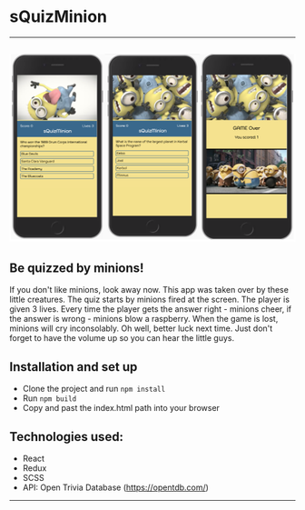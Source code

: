 # sQuizMinion
---
![Screenshot](./static/ScreenshotsSQuizMinion.png)
---
## Be quizzed by minions!
If you don't like minions, look away now. This app was taken over by these little creatures. The quiz starts by minions fired at the screen. The player is given 3 lives. Every time the player gets the answer right - minions cheer, if the answer is wrong - minions blow a raspberry. When the game is lost, minions will cry inconsolably. Oh well, better luck next time. Just don't forget to have the volume up so you can hear the little guys.


## Installation and set up

- Clone the project and run `npm install`
- Run `npm build` 
- Copy and past the index.html path into your browser

## Technologies used:

- React
- Redux
- SCSS
- API: Open Trivia Database (https://opentdb.com/)

---
